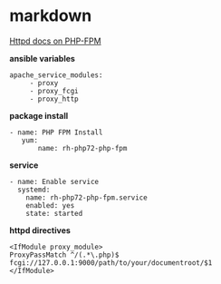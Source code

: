 # markdown



[Httpd docs on PHP-FPM](https://httpd.apache.org/docs/2.4/mod/mod_proxy_fcgi.html)

**ansible variables**
~~~~
apache_service_modules:
     - proxy
     - proxy_fcgi
     - proxy_http
~~~~ 
**package install**
~~~~
- name: PHP FPM Install
   yum:
       name: rh-php72-php-fpm
~~~~
**service**
~~~~
- name: Enable service
  systemd:
    name: rh-php72-php-fpm.service
    enabled: yes
    state: started
~~~~  

**httpd directives**
~~~~
<IfModule proxy_module>
ProxyPassMatch ^/(.*\.php)$ fcgi://127.0.0.1:9000/path/to/your/documentroot/$1
</IfModule>
~~~~

